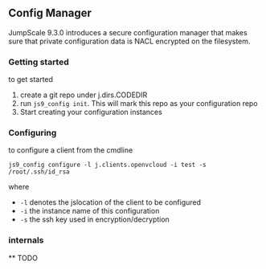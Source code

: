 ## Config Manager

JumpScale 9.3.0 introduces a secure configuration manager that makes sure that private configuration data is NACL encrypted on the filesystem.

### Getting started

to get started
 1. create a git repo under j.dirs.CODEDIR
 2. run `js9_config init`. This will mark this repo as your configuration repo
 3. Start creating your configuration instances

### Configuring

to configure a client from the cmdline
```
js9_config configure -l j.clients.openvcloud -i test -s /root/.ssh/id_rsa
```

where 
 - `-l` denotes the jslocation of the client to be configured
 - `-i` the instance name of this configuration
 - `-s` the ssh key used in encryption/decryption
 
 
 ### internals
** TODO

